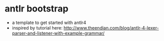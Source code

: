 # antlr bootstrap
* a template to get started with antlr4
* inspired by tutorial here: http://www.theendian.com/blog/antlr-4-lexer-parser-and-listener-with-example-grammar/
